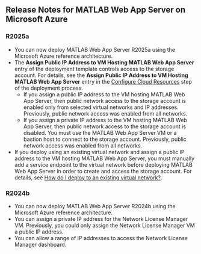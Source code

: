 ## Release Notes for MATLAB Web App Server on Microsoft Azure

### R2025a
- You can now deploy MATLAB Web App Server R2025a using the Microsoft Azure reference architecture.
- The **Assign Public IP Address to VM Hosting MATLAB Web App Server** entry of the deployment template controls access to the storage account. For details, see the **Assign Public IP Address to VM Hosting MATLAB Web App Server** entry in the [Configure Cloud Resources](/releases/R2025a/README.md#step-2-configure-cloud-resources) step of the deployment process.
    - If you assign a public IP address to the VM hosting MATLAB Web App Server, then public network access to the storage account is enabled only from selected virtual networks and IP addresses. Previously, public network access was enabled from all networks.
    - If you assign a private IP address to the VM hosting MATLAB Web App Server, then public network access to the storage account is disabled. You must use the MATLAB Web App Server VM or a bastion host to connect to the storage account. Previously, public network access was enabled from all networks.
- If you deploy using an existing virtual network and assign a public IP address to the VM hosting MATLAB Web App Server, you must manually add a service endpoint to the virtual network before deploying MATLAB Web App Server in order to create and access the storage account. For details, see [How do I deploy to an existing virtual network?](/README.md#how-do-i-deploy-to-an-existing-virtual-network).

### R2024b
- You can now deploy MATLAB Web App Server R2024b using the Microsoft Azure reference architecture.
- You can assign a private IP address for the Network License Manager VM. Previously, you could only assign the Network License Manager VM a public IP address.
- You can allow a range of IP addresses to access the Network License Manager dashboard.